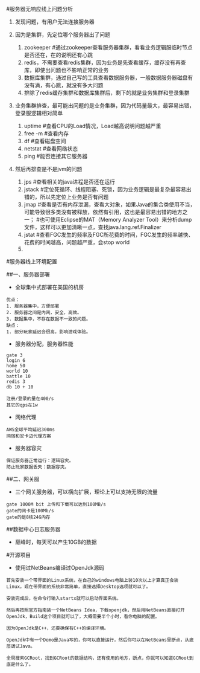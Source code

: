 #服务器无响应线上问题分析
1. 发现问题，有用户无法连接服务器

2. 因为是集群，先定位哪个服务器出了问题
    1. zookeeper #通过zookeeper查看服务器集群，看看业务逻辑服临时节点是否还在，在的说明还有心跳
    2. redis，不需要查看redis集群，因为业务是先查看缓存，缓存没有再查库，即使出问题也不影响正常的业务
    3. 数据库集群，通过自己写的工具查看数据服务器，一般数据服务器磁盘有没有满，有心跳，就没有多大问题
    4. 排除了redis缓存集群和数据库集群后，剩下的就是业务集群和登录集群
    
3. 业务集群排查，最可能出问题的是业务集群，因为代码量最大，最容易出错，登录服逻辑相对简单
    1. uptime       #查看CPU的Load情况，Load越高说明问题越严重
    2. free -m      #查看内存
    3. df           #查看磁盘空间
    4. netstat      #查看网络状态
    5. ping         #能否连接其它服务器
    
4. 然后再排查是不是jvm的问题
    1. jps      #查看相关的java进程是否还在运行
    2. jstack   #定位死循环、线程阻塞、死锁，因为业务逻辑是最复杂最容易出错的，所以先定位上业务是否有问题
    3. jmap     #查看是否有内存泄漏，查看大对象，如果Java的集合类使用不当，可能导致很多类没有被释放，依然有引用，这也是最容易出错的地方之一；
                #也可使用Eclipse的MAT（Memory Analyzer Tool）来分析dump文件，这样可以更加清晰一点，查找java.lang.ref.Finalizer
    4. jstat    #查看FGC发生的频率及FGC所花费的时间，FGC发生的频率越快、花费的时间越高，问题越严重，会stop world
    5. 


#服务器线上环境配置

##一、服务器部署
- 全球集中式部署在美国的机房
```
优点：
1. 服务器集中，⽅便部署
2. 服务器之间是内⽹，安全，⾼效。
3. 数据集中，不存在数据不⼀致的问题。
缺点：
1. 部分玩家延迟会很⾼，影响游戏体验。
```

- 服务器分配，服务器性能
```
gate 3
login 6
home 50
world 10
battle 10
redis 3
db 10 + 10

注册/登录的量在400/s
其它的qps在1w
```

- 网络代理
```
AWS全球平均延迟300ms
网宿和安卡迈代理方案
```

- 服务器容灾
```
保证服务器正常运⾏：逻辑容灾。
防⽌玩家数据丢失：数据容灾。
```

##二、网关服
- 三个网关服务器，可以横向扩展，理论上可以支持无限的流量
```
gate 1000M bit 上传和下载可以达到100MB/s
gate的网卡是100Mb/s
gate的是8核24G内存
```

##数据中心日志服务器
- 巅峰时，每天可以产生10GB的数据



#开源项目
- 使用过NetBeans编译过OpenJdk源码
```
首先安装一个带界面的Linux系统，在自己的windows电脑上装10次以上才算真正会装Linux，现在带界面的系统非常简单，直接选择Desktop选项就可以了。

安装完成后，在命令行输入startx就可以启动界面系统。

然后再按照官方指南装一个NetBeans Idea，下载openjdk，然后用NetBeans直接打开OpenJdk，Build这个项目就可以了，大概需要半个小时，看你电脑的配置。

因为OpenJdk是C++，还要确保有C++的编译环境。

OpenJdk中有一个Demo是Java写的，你可以直接运行，然后你可以在NetBeans里断点，从底层调试Java。

全局搜索GCRoot，找到GCRoot的数据结构，还有使用的地方，断点，你就可以知道GCRoot到底是什么了。

```
